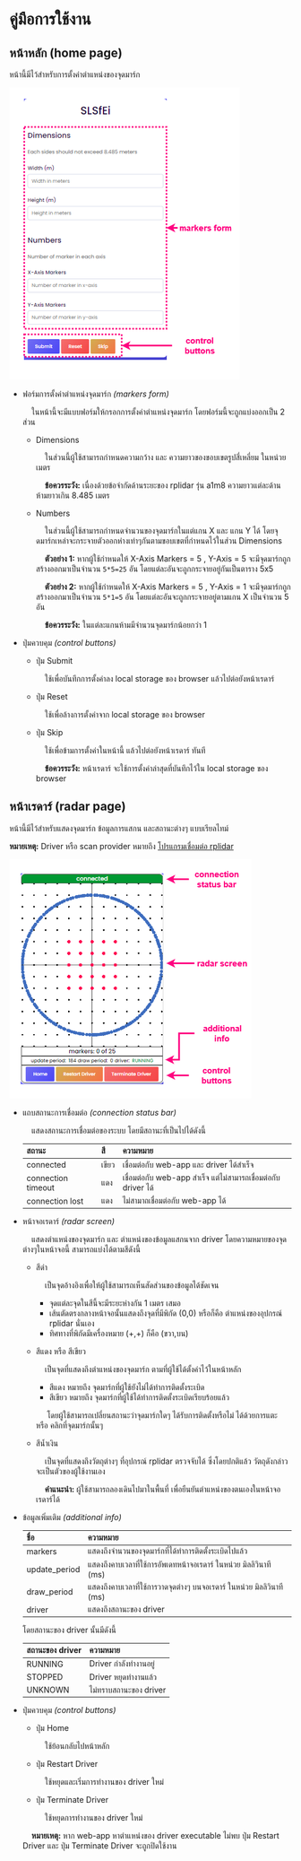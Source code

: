 # คู่มือการใช้งาน
## หน้าหลัก (home page)
หน้านี้มีไว้สำหรับการตั้งค่าตำแหน่งของจุดมาร์ก

![home page](./home-screen-manual.drawio.png)
- ฟอร์มการตั้งค่าตำแหน่งจุดมาร์ก *(markers form)*
    
    &nbsp;&nbsp;&nbsp;&nbsp;ในหน้านี้จะมีแบบฟอร์มให้กรอกการตั้งค่าตำแหน่งจุดมาร์ก โดยฟอร์มนี้จะถูกแบ่งออกเป็น 2 ส่วน
    - Dimensions
        
        &nbsp;&nbsp;&nbsp;&nbsp;ในส่วนนี้ผู้ใช้สามารถกำหนดความกว้าง และ ความยาวของขอบเขตรูปสี่เหลี่ยม ในหน่วย เมตร

        &nbsp;&nbsp;&nbsp;&nbsp;**ข้อควรระวัง:** เนื่องด้วยข้อจำกัดด้านระยะของ rplidar รุ่น a1m8 ความยาวแต่ละด้านห้ามยาวเกิน 8.485 เมตร 
    - Numbers
        
        &nbsp;&nbsp;&nbsp;&nbsp;ในส่วนนี้ผู้ใช้สามารถกำหนดจำนวนของจุดมาร์กในแต่แกน X และ แกน Y ได้ โดยจุดมาร์กเหล่าจะกระจายตัวออกห่างเท่าๆกันตามขอบเขตที่กำหนดไว้ในส่วน Dimensions

        &nbsp;&nbsp;&nbsp;&nbsp;**ตัวอย่าง 1:** หากผู้ใช้กำหนดให้ X-Axis Markers = 5 , Y-Axis = 5 จะมีจุดมาร์กถูกสร้างออกมาเป็นจำนวน `5*5=25` อัน โดยแต่ละอันจะถูกกระจายอยู่กันเป็นตาราง 5x5

        &nbsp;&nbsp;&nbsp;&nbsp;**ตัวอย่าง 2:** หากผู้ใช้กำหนดให้ X-Axis Markers = 5 , Y-Axis = 1 จะมีจุดมาร์กถูกสร้างออกมาเป็นจำนวน `5*1=5` อัน โดยแต่ละอันจะถูกกระจายอยู่ตามแกน X เป็นจำนวน 5 อัน

        &nbsp;&nbsp;&nbsp;&nbsp;**ข้อควรระวัง:** ในแต่ละแกนห้ามมีจำนวนจุดมาร์กน้อยกว่า 1
- ปุ่มควบคุม *(control buttons)*
    - ปุ่ม Submit
        
        &nbsp;&nbsp;&nbsp;&nbsp;ใช้เพื่อบันทึกการตั้งค่าลง local storage ของ browser แล้วไปต่อยังหน้าเรดาร์
    - ปุ่ม Reset
        
        &nbsp;&nbsp;&nbsp;&nbsp;ใช้เพื่อล้างการตั้งค่าจาก local storage ของ browser
    - ปุ่ม Skip

        &nbsp;&nbsp;&nbsp;&nbsp;ใช้เพื่อข้ามการตั้งค่าในหน้านี้ แล้วไปต่อยังหน้าเรดาร์ ทันที
        
        &nbsp;&nbsp;&nbsp;&nbsp;**ข้อควรระวัง:** หน้าเรดาร์ จะใช้การตั้งค่าล่าสุดที่บันทึกไว้ใน local storage ของ browser

## หน้าเรดาร์ (radar page)
หน้านี้มีไว้สำหรับแสดงจุดมาร์ก ข้อมูลการแสกน และสถานะต่างๆ แบบเรียลไทม์

**หมายเหตุ:** Driver หรือ scan provider หมายถึง [โปรแกรมเชื่อมต่อ rplidar](https://github.com/SLSfEi/scan-provider-cpp)

![radar page](./radar-screen-manual.drawio.png)

- แถบสถานะการเชื่อมต่อ *(connection status bar)*
    
    &nbsp;&nbsp;&nbsp;&nbsp;แสดงสถานะการเชื่อมต่อของระบบ โดยมีสถานะที่เป็นไปได้ดังนี้
    
    สถานะ | สี | ความหมาย
    --- | --- | ---
    connected | เขียว | เชื่อมต่อกับ web-app และ driver ได้สำเร็จ
    connection timeout | แดง | เชื่อมต่อกับ web-app สำเร็จ แต่ไม่สามารถเชื่อมต่อกับ driver ได้
    connection lost | แดง | ไม่สามาถเชื่อมต่อกับ web-app ได้

- หน้าจอเรดาร์ *(radar screen)*
    
    &nbsp;&nbsp;&nbsp;&nbsp;แสดงตำแหน่งของจุดมาร์ก และ ตำแหน่งของข้อมูลแสกนจาก driver โดยความหมายของจุดต่างๆในหน้าจอนี้ สามารถแบ่งได้ตามสีดังนี้
    
    - สีดำ
        
        &nbsp;&nbsp;&nbsp;&nbsp;เป็นจุดอ้างอิงเพื่อให้ผู้ใช้สามารถเห็นสัดส่วนของข้อมูลได้ชัดเจน
        - จุดแต่ละจุดในสีนี้จะมีระยะห่างกัน 1 เมตร เสมอ
        - เส้นตัดตรงกลางหน้าจอนั้นแสดงถึงจุดที่มีพิกัด (0,0) หรือก็คือ ตำแหน่งของอุปกรณ์ rplidar นั่นเอง
        - ทิศทางที่พิกัดมีเครื่องหมาย (+,+) ก็คือ (ขวา,บน)
    
    - สีแดง หรือ สีเขียว
        
        &nbsp;&nbsp;&nbsp;&nbsp;เป็นจุดที่แสดงถึงตำแหน่งของจุดมาร์ก ตามที่ผู้ใช้ได้ตั้งค่าไว้ในหน้าหลัก

        - สีแดง หมายถึง จุดมาร์กที่ผู้ใช้ยังไม่ได้ทำการติดตั้งระเบิด
        - สีเขียว หมายถึง จุดมาร์กที่ผู้ใช้ได้ทำการติดตั้งระเบิดเรียบร้อยแล้ว

        &nbsp;&nbsp;&nbsp;&nbsp;
        โดยผู้ใช้สามารถเปลี่ยนสถานะว่าจุดมาร์กใดๆ ได้รับการติดตั้งหรือไม่ ได้ด้วยการแตะ หรือ คลิกที่จุดมาร์กนั้นๆ
    
    - สีน้ำเงิน
        
        &nbsp;&nbsp;&nbsp;&nbsp;เป็นจุดที่แสดงถึงวัตถุต่างๆ ที่อุปกรณ์ rplidar ตรวจจับได้ ซึ่งโดยปกติแล้ว วัตถุดังกล่าวจะเป็นตัวของผู้ใช้งานเอง
        
        &nbsp;&nbsp;&nbsp;&nbsp;**คำแนะนำ:** ผู้ใช้สามารถลองเดินไปมาในพื้นที่ เพื่อยืนยันตำแหน่งของตนเองในหน้าจอเรดาร์ได้

- ข้อมูลเพิ่มเติม *(additional info)*
    
    ชื่อ | ความหมาย
    --- | ---
    markers | แสดงถึงจำนวนของจุดมาร์กที่ได้ทำการติดตั้งระเบิดไปแล้ว
    update_period | แสดงถึงคาบเวลาที่ใช้การอัพเดทหน้าจอเรดาร์ ในหน่วย มิลลิวินาที (ms)
    draw_period | แสดงถึงคาบเวลาที่ใช้การวาดจุดต่างๆ บนจอเรดาร์ ในหน่วย มิลลิวินาที (ms)
    driver | แสดงถึงสถานะของ driver

    โดยสถานะของ driver นั้นมีดังนี้
    
    สถานะของ driver | ความหมาย
    --- | ---
    RUNNING | Driver กำลังทำงานอยู่
    STOPPED | Driver หยุดทำงานแล้ว
    UNKNOWN | ไม่ทราบสถานะของ driver

- ปุ่มควบคุม *(control buttons)*
    
    - ปุ่ม Home

        &nbsp;&nbsp;&nbsp;&nbsp;ใช้ย้อนกลับไปหน้าหลัก
    - ปุ่ม Restart Driver
        
        &nbsp;&nbsp;&nbsp;&nbsp;ใช้หยุดและเริ่มการทำงานของ driver ใหม่
    - ปุ่ม Terminate Driver
        
        &nbsp;&nbsp;&nbsp;&nbsp;ใช้หยุดการทำงานของ driver ใหม่
    
    &nbsp;&nbsp;&nbsp;&nbsp;**หมายเหตุ:** หาก web-app หาตำแหน่งของ driver executable ไม่พบ ปุ่ม Restart Driver และ ปุ่ม Terminate Driver จะถูกปิดใช้งาน